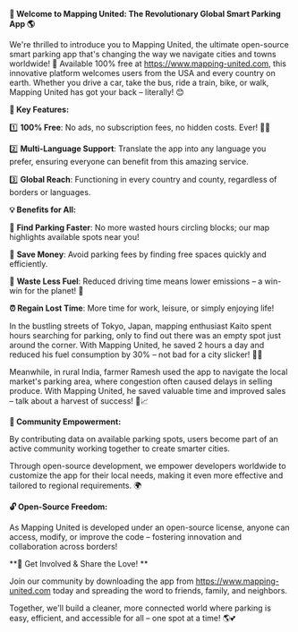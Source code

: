 **🚀 Welcome to Mapping United: The Revolutionary Global Smart Parking App 🌎**

We're thrilled to introduce you to Mapping United, the ultimate open-source smart parking app that's changing the way we navigate cities and towns worldwide! 🌟 Available 100% free at https://www.mapping-united.com, this innovative platform welcomes users from the USA and every country on earth. Whether you drive a car, take the bus, ride a train, bike, or walk, Mapping United has got your back – literally! 😊

**🎉 Key Features:**

1️⃣ **100% Free**: No ads, no subscription fees, no hidden costs. Ever! 🙅‍♂️

2️⃣ **Multi-Language Support**: Translate the app into any language you prefer, ensuring everyone can benefit from this amazing service.

3️⃣ **Global Reach**: Functioning in every country and county, regardless of borders or languages.

**💡 Benefits for All:**

🚗 **Find Parking Faster**: No more wasted hours circling blocks; our map highlights available spots near you!

💸 **Save Money**: Avoid parking fees by finding free spaces quickly and efficiently.

🌿 **Waste Less Fuel**: Reduced driving time means lower emissions – a win-win for the planet! 🌱

**⏰ Regain Lost Time**: More time for work, leisure, or simply enjoying life!

In the bustling streets of Tokyo, Japan, mapping enthusiast Kaito spent hours searching for parking, only to find out there was an empty spot just around the corner. With Mapping United, he saved 2 hours a day and reduced his fuel consumption by 30% – not bad for a city slicker! 🚗👏

Meanwhile, in rural India, farmer Ramesh used the app to navigate the local market's parking area, where congestion often caused delays in selling produce. With Mapping United, he saved valuable time and improved sales – talk about a harvest of success! 🌾📈

**💖 Community Empowerment:**

By contributing data on available parking spots, users become part of an active community working together to create smarter cities.

Through open-source development, we empower developers worldwide to customize the app for their local needs, making it even more effective and tailored to regional requirements. 🌍

**🔓 Open-Source Freedom:**

As Mapping United is developed under an open-source license, anyone can access, modify, or improve the code – fostering innovation and collaboration across borders!

**🤝 Get Involved & Share the Love! **

Join our community by downloading the app from https://www.mapping-united.com today and spreading the word to friends, family, and neighbors.

Together, we'll build a cleaner, more connected world where parking is easy, efficient, and accessible for all – one spot at a time! 🌎💕
